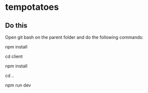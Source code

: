 # tempotatoes
## Do this

Open git bash on the parent folder and do the following commands:

npm install

cd client

npm install

cd ..

npm run dev
